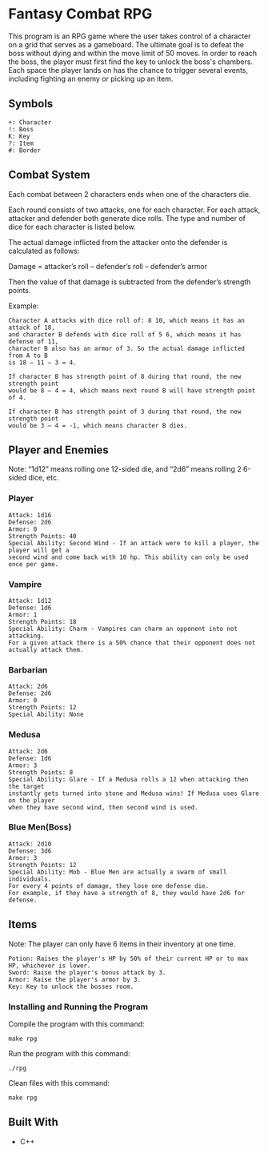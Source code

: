 # Fantasy Combat RPG

This program is an RPG game where the user takes control of a character on a grid that serves as a gameboard. The ultimate goal is to defeat the boss without dying and within the move limit of 50 moves. In order to reach the boss, the player must first find the key to unlock the boss's chambers. Each space the player lands on has the chance to trigger several events, including fighting an enemy or picking up an item.

## Symbols
```
+: Character
!: Boss
K: Key
?: Item
#: Border
```

## Combat System

Each combat between 2 characters ends when one of the characters die.

Each round consists of two attacks, one for each character. For each attack, attacker and defender both generate dice rolls. The type and number of dice for each character is listed below.

The actual damage inflicted from the attacker onto the defender is calculated as follows:

Damage = attacker’s roll – defender’s roll – defender’s armor

Then the value of that damage is subtracted from the defender’s strength points.


Example: 
```
Character A attacks with dice roll of: 8 10, which means it has an attack of 18,
and character B defends with dice roll of 5 6, which means it has defense of 11,
character B also has an armor of 3. So the actual damage inflicted from A to B
is 18 – 11 – 3 = 4.

If character B has strength point of 8 during that round, the new strength point
would be 8 – 4 = 4, which means next round B will have strength point of 4.

If character B has strength point of 3 during that round, the new strength point 
would be 3 – 4 = -1, which means character B dies.
```

## Player and Enemies

Note: “1d12” means rolling one 12-sided die, and “2d6” means rolling 2 6-sided dice, etc.

### Player
```
Attack: 1d16
Defense: 2d6
Armor: 0
Strength Points: 40
Special Ability: Second Wind - If an attack were to kill a player, the player will get a 
second wind and come back with 10 hp. This ability can only be used once per game.
```

### Vampire
```
Attack: 1d12
Defense: 1d6
Armor: 1
Strength Points: 18
Special Ability: Charm - Vampires can charm an opponent into not attacking. 
For a given attack there is a 50% chance that their opponent does not actually attack them.
```

### Barbarian
```
Attack: 2d6
Defense: 2d6
Armor: 0
Strength Points: 12
Special Ability: None
```

### Medusa
```
Attack: 2d6
Defense: 1d6
Armor: 3
Strength Points: 8
Special Ability: Glare - If a Medusa rolls a 12 when attacking then the target 
instantly gets turned into stone and Medusa wins! If Medusa uses Glare on the player 
when they have second wind, then second wind is used.
```

### Blue Men(Boss)
```
Attack: 2d10
Defense: 3d6
Armor: 3
Strength Points: 12
Special Ability: Mob - Blue Men are actually a swarm of small individuals. 
For every 4 points of damage, they lose one defense die. 
For example, if they have a strength of 8, they would have 2d6 for defense.
```

## Items
Note: The player can only have 6 items in their inventory at one time.
```
Potion: Raises the player's HP by 50% of their current HP or to max HP, whichever is lower.
Sword: Raise the player's bonus attack by 3.
Armor: Raise the player's armor by 3.
Key: Key to unlock the bosses room.
```

### Installing and Running the Program

Compile the program with this command:

```
make rpg
```

Run the program with this command:

```
./rpg
```

Clean files with this command:

```
make rpg
```

## Built With

* C++
